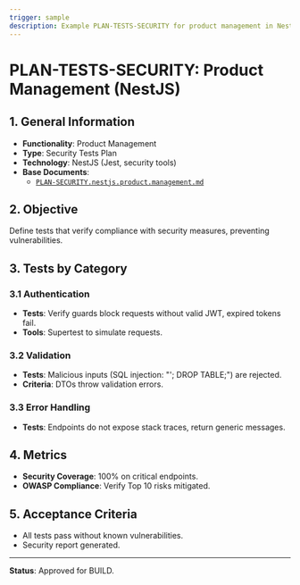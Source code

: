 ```yaml
---
trigger: sample
description: Example PLAN-TESTS-SECURITY for product management in NestJS, defining cybersecurity tests.
---
```


# PLAN-TESTS-SECURITY: Product Management (NestJS)

## 1. General Information
- **Functionality**: Product Management
- **Type**: Security Tests Plan
- **Technology**: NestJS (Jest, security tools)
- **Base Documents**:
  - [`PLAN-SECURITY.nestjs.product.management.md`](nest-backend/src/modules/product/akuri-specs/PLAN-SECURITY.nestjs.product.management.md)

## 2. Objective
Define tests that verify compliance with security measures, preventing vulnerabilities.

## 3. Tests by Category

### 3.1 Authentication
- **Tests**: Verify guards block requests without valid JWT, expired tokens fail.
- **Tools**: Supertest to simulate requests.

### 3.2 Validation
- **Tests**: Malicious inputs (SQL injection: "'; DROP TABLE;") are rejected.
- **Criteria**: DTOs throw validation errors.

### 3.3 Error Handling
- **Tests**: Endpoints do not expose stack traces, return generic messages.

## 4. Metrics
- **Security Coverage**: 100% on critical endpoints.
- **OWASP Compliance**: Verify Top 10 risks mitigated.

## 5. Acceptance Criteria
- All tests pass without known vulnerabilities.
- Security report generated.

---

**Status**: Approved for BUILD.
